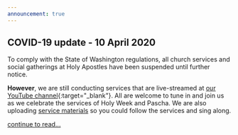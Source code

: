 ```yaml
---
announcement: true
---
```


## COVID-19 update - 10 April 2020

To comply with the State of Washington regulations, all church services and social gatherings at Holy Apostles have been suspended until further notice.

**However**, we are still conducting services that are live-streamed at [our YouTube channel](https://www.youtube.com/channel/UC9dbrilNCGAKOQfzaEw9BMg){:target="_blank"}. All are welcome to tune in and join us as we celebrate the services of Holy Week and Pascha. We are also uploading [service materials](/service-materials/) so you could follow the services and sing along.

[continue to read...](/covid-19)
